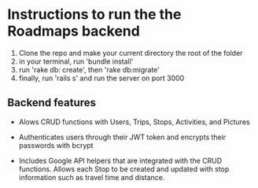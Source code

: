 # Instructions to run the the Roadmaps backend

1. Clone the repo and make your current directory the root of the folder
2. in your terminal, run 'bundle install'
3. run 'rake db: create', then 'rake db:migrate'
4. finally, run 'rails s' and run the server on port 3000


## Backend features

* Alows CRUD functions with Users, Trips, Stops, Activities, and Pictures

* Authenticates users through their JWT token and encrypts their passwords with bcrypt

* Includes Google API helpers that are integrated with the CRUD functions. Allows each Stop to be created and updated with stop information such as travel time and distance.
